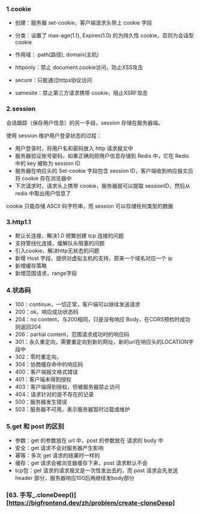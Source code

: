 ### 1.cookie

+ 创建：服务器 set-cookie，客户端请求头带上 cookie 字段
+ 分类：设置了 max-age(1.1), Expires(1.0) 的为持久性 cookie，否则为会话型 cookie

+ 作用域： path(路径), domain(主机)

+ httponly：禁止 document.cookie访问，防止XSS攻击
+ secure：只能通过https协议访问
+ samesite：禁止第三方请求携带 cookie，阻止XSRF攻击



### 2.session

会话跟踪（保存用户信息）的另一手段，session 存储在服务器端。

使用 session 维护用户登录状态的过程：

+ 用户登录时，将用户名和密码放入 http 请求报文中
+ 服务器验证账号密码，如果正确则把用户信息存储到 Redis 中，它在 Redis 中的 key 被称为 session ID
+ 服务器在响应头的 Set-cookie 字段包含 session ID，客户端收到响应报文后将 cookie 存在浏览器中
+ 下次请求时，请求头上携带 cookie，服务器就可以提取 sessionID，然后从 redis 中取出用户信息了

cookie 只能存储 ASCII 码字符串，而 session 可以存储任何类型的数据



### 3.http1.1

+ 默认长连接，解决1.0 频繁创建 tcp 连接的问题
+ 支持管线化连接，缓解队头阻塞的问题
+ 引入cookie，解决http无状态的问题
+ 新增 Host 字段，提供对虚拟主机的支持，原来一个域名对应一个 ip
+ 新增缓存策略
+ 新增范围请求，range字段



### 4.状态码

+ 100：continue，一切正常，客户端可以继续发送请求
+ 200：ok，响应成功状态码
+ 204：no content，与200相同，只是没有响应 Body，在CORS预检时成功则返回204
+ 206：partial content，范围请求成功时的响应码
+ 301：永久重定向，需要重定向到新的网址，新的url在响应头的LOCATION字段中
+ 302：零时重定向，
+ 304：协商缓存命中的响应码
+ 400：客户端报文格式错误
+ 401：客户端未得到授权
+ 403：客户端得到授权，但被服务器禁止访问
+ 404：请求针对的是不存在的记录
+ 500：服务器发生错误
+ 503：服务器不可用，表示服务器暂时过载或维护



### 5.get 和 post 的区别

+ 参数：get 的参数放在 url 中，post 的参数放在 请求的 body 中
+ 安全：get 请求不会对服务器产生影响
+ 幂等：多次 get 请求的结果时一样的
+ 缓存：get 请求会被浏览器缓存下来，post 请求默认不会
+ tcp包：get 请求的请求报文是一次性发出去的，而 post 请求会先发送 header 部分，服务器响应100后再继续发body部分



### [63. 手写_.cloneDeep()][https://bigfrontend.dev/zh/problem/create-cloneDeep]



























